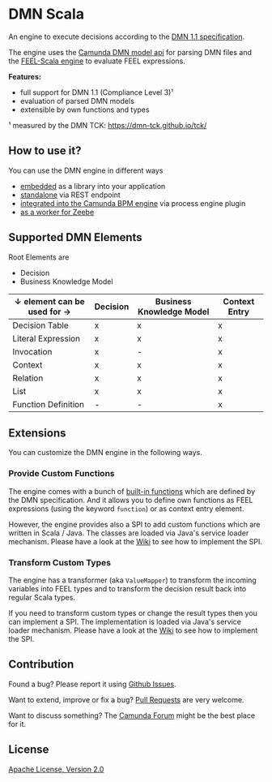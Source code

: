 # DMN Scala

An engine to execute decisions according to the [DMN 1.1 specification](http://www.omg.org/spec/DMN/About-DMN/). 

The engine uses the [Camunda DMN model api](https://github.com/camunda/camunda-dmn-model) for parsing DMN files and the [FEEL-Scala engine](https://github.com/camunda/feel-scala) to evaluate FEEL expressions.

**Features:**
* full support for DMN 1.1 (Compliance Level 3)¹
* evaluation of parsed DMN models
* extensible by own functions and types

¹ measured by the DMN TCK: https://dmn-tck.github.io/tck/ 

## How to use it?

You can use the DMN engine in different ways 

* [embedded](https://github.com/camunda/dmn-scala/tree/master/dmn-engine#how-to-use-it) as a library into your application
* [standalone](https://github.com/camunda/dmn-scala/tree/master/standalone-engine#how-to-use-it) via REST endpoint
* [integrated into the Camunda BPM engine](https://github.com/camunda/dmn-scala/tree/master/camunda-plugin#how-to-use-it) via process engine plugin
* [as a worker for Zeebe](https://github.com/camunda/dmn-scala/tree/master/zeebe-worker#how-to-use-it)

## Supported DMN Elements

Root Elements are
* Decision
* Business Knowledge Model

| ↓ element can be used for → | Decision | Business Knowledge Model | Context Entry |
| --- | --- | --- | --- |
| Decision Table | x | x | x | 
| Literal Expression | x | x | x | 
| Invocation | x | - | x | 
| Context | x | x | x | 
| Relation | x | x | x | 
| List | x | x | x | 
| Function Definition | - | - | x | 

## Extensions

You can customize the DMN engine in the following ways.

### Provide Custom Functions

The engine comes with a bunch of [built-in functions](https://github.com/camunda/feel-scala/wiki/FEEL-Builtin-Functions) which are defined by the DMN specification. 
And it allows you to define own functions as FEEL expressions (using the keyword `function`) or as context entry element.

However, the engine provides also a SPI to add custom functions which are written in Scala / Java. The classes are loaded via Java's service loader mechanism. Please have a look at the [Wiki](https://github.com/camunda/feel-scala/wiki/Function-Provider-SPI) to see how to implement the SPI.

### Transform Custom Types

The engine has a transformer (aka `ValueMapper`) to transform the incoming variables into FEEL types and to transform the decision result back into regular Scala types. 

If you need to transform custom types or change the result types then you can implement a SPI. The implementation is loaded via Java's service loader mechanism. Please have a look at the 
[Wiki](https://github.com/camunda/feel-scala/wiki/Value-Mapper-SPI) to see how to implement the SPI.

## Contribution

Found a bug? Please report it using [Github Issues](https://github.com/camunda/dmn-scala/issues).

Want to extend, improve or fix a bug? [Pull Requests](https://github.com/camunda/dmn-scala/pulls) are very welcome.

Want to discuss something? The [Camunda Forum](https://forum.camunda.org/c/community-extensions) might be the best place for it.

## License

[Apache License, Version 2.0](./LICENSE)
